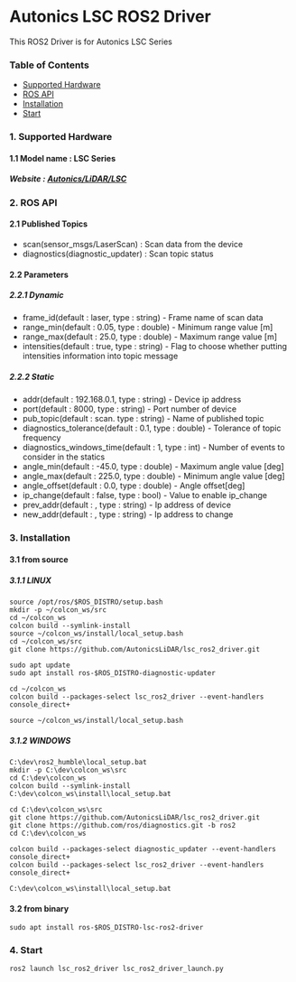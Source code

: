 # Autonics LSC ROS2 Driver
This ROS2 Driver is for Autonics LSC Series

### Table of Contents

- [Supported Hardware](#1-supported-hardware)
- [ROS API](#2-ros-api)
- [Installation](#3-installation)
- [Start](#4-start)


### 1. Supported Hardware
#### 1.1 Model name : LSC Series
#####   Website : [Autonics/LiDAR/LSC](https://www.autonics.com/series/3001018)


### 2. ROS API
#### 2.1 Published Topics
* scan(sensor_msgs/LaserScan) : Scan data from the device
* diagnostics(diagnostic_updater) : Scan topic status
#### 2.2 Parameters
##### 2.2.1 Dynamic
* frame_id(default : laser, type : string) - Frame name of scan data
* range_min(default : 0.05, type : double) - Minimum range value [m]
* range_max(default : 25.0, type : double) - Maximum range value [m]
* intensities(default : true, type : string) - Flag to choose whether putting intensities information into topic message
##### 2.2.2 Static
* addr(default : 192.168.0.1, type : string) - Device ip address
* port(default : 8000, type : string) - Port number of device
* pub_topic(default : scan. type : string) - Name of published topic
* diagnostics_tolerance(default : 0.1, type : double) - Tolerance of topic frequency
* diagnostics_windows_time(default : 1, type : int) - Number of events to consider in the statics
* angle_min(default : -45.0, type : double) - Maximum angle value [deg]
* angle_max(default : 225.0, type : double) - Minimum angle value [deg]
* angle_offset(default : 0.0, type : double) - Angle offset[deg]
* ip_change(default : false, type : bool) - Value to enable ip_change
* prev_addr(default : , type : string) - Ip address of device
* new_addr(default : , type : string) - Ip address to change


### 3. Installation
####   3.1 from source
##### 3.1.1 LINUX
    source /opt/ros/$ROS_DISTRO/setup.bash
    mkdir -p ~/colcon_ws/src 
    cd ~/colcon_ws 
    colcon build --symlink-install
    source ~/colcon_ws/install/local_setup.bash
    cd ~/colcon_ws/src 
    git clone https://github.com/AutonicsLiDAR/lsc_ros2_driver.git
    
    sudo apt update 
    sudo apt install ros-$ROS_DISTRO-diagnostic-updater

    cd ~/colcon_ws 
    colcon build --packages-select lsc_ros2_driver --event-handlers console_direct+
    
    source ~/colcon_ws/install/local_setup.bash
      
##### 3.1.2 WINDOWS
    C:\dev\ros2_humble\local_setup.bat
    mkdir -p C:\dev\colcon_ws\src 
    cd C:\dev\colcon_ws
    colcon build --symlink-install
    C:\dev\colcon_ws\install\local_setup.bat
    
    cd C:\dev\colcon_ws\src
    git clone https://github.com/AutonicsLiDAR/lsc_ros2_driver.git
    git clone https://github.com/ros/diagnostics.git -b ros2
    cd C:\dev\colcon_ws
    
    colcon build --packages-select diagnostic_updater --event-handlers console_direct+
    colcon build --packages-select lsc_ros2_driver --event-handlers console_direct+
    
    C:\dev\colcon_ws\install\local_setup.bat
   
####   3.2 from binary
    sudo apt install ros-$ROS_DISTRO-lsc-ros2-driver


### 4. Start
    ros2 launch lsc_ros2_driver lsc_ros2_driver_launch.py

